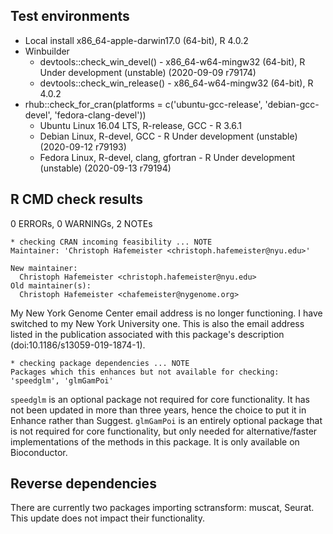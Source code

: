## Test environments
* Local install x86_64-apple-darwin17.0 (64-bit), R 4.0.2
* Winbuilder
  * devtools::check_win_devel() - x86_64-w64-mingw32 (64-bit), R Under development (unstable) (2020-09-09 r79174)
  * devtools::check_win_release() - x86_64-w64-mingw32 (64-bit), R 4.0.2
* rhub::check_for_cran(platforms = c('ubuntu-gcc-release', 'debian-gcc-devel', 'fedora-clang-devel'))
  * Ubuntu Linux 16.04 LTS, R-release, GCC - R 3.6.1
  * Debian Linux, R-devel, GCC - R Under development (unstable) (2020-09-12 r79193)
  * Fedora Linux, R-devel, clang, gfortran - R Under development (unstable) (2020-09-13 r79194)

## R CMD check results

0 ERRORs, 0 WARNINGs, 2 NOTEs

```
* checking CRAN incoming feasibility ... NOTE
Maintainer: 'Christoph Hafemeister <christoph.hafemeister@nyu.edu>'

New maintainer:
  Christoph Hafemeister <christoph.hafemeister@nyu.edu>
Old maintainer(s):
  Christoph Hafemeister <chafemeister@nygenome.org>
```

My New York Genome Center email address is no longer functioning. I have switched to my New York University one. This is also the email address listed in the publication associated with this package's description (doi:10.1186/s13059-019-1874-1).

```
* checking package dependencies ... NOTE
Packages which this enhances but not available for checking: 'speedglm', 'glmGamPoi'
```
`speedglm` is an optional package not required for core functionality. It has not been updated in more than three years, hence the choice to put it in Enhance rather than Suggest.
`glmGamPoi` is an entirely optional package that is not required for core functionality, but only needed for alternative/faster implementations of the methods in this package. It is only available on Bioconductor. 

## Reverse dependencies

There are currently two packages importing sctransform: muscat, Seurat. This update does not impact their functionality.
